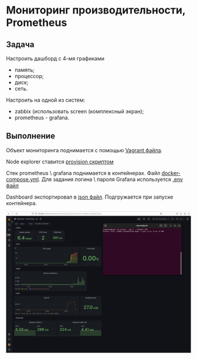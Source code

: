 # Мониторинг производительности, Prometheus 

## Задача
Настроить дашборд с 4-мя графиками
- память;
- процессор;
- диск;
- сеть.

Настроить на одной из систем:
- zabbix (использовать screen (комплексный экран);
- prometheus - grafana.


## Выполнение

Объект мониторинга поднимается с помощью [Vagrant файла](./Vagrantfile). 

Node explorer ставится [provision скриптом](./scripts/init.sh)

Стек prometheus \ grafana поднимается в контейнерах. Файл [docker-compose.yml](./monitoring/docker-compose.yml). Для задания логина \ пароля Grafana используется [.env файл](./monitoring/.env)

Dashboard экспортировал в [json файл](./monitoring/grafana/provisioning/dashboards/Summary.json). Подгружается при запуске контейнера.

![image](./monitoring/Screenshot.png)


